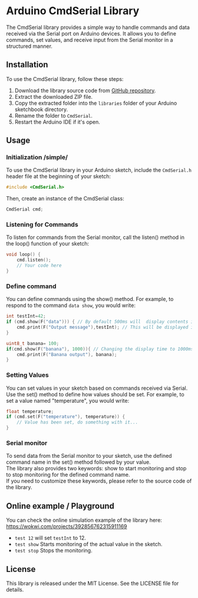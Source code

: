 # Arduino CmdSerial Library

The CmdSerial library provides a simple way to handle commands and data received via the Serial port on Arduino devices.
It allows you to define commands, set values, and receive input from the Serial monitor in a structured manner.

## Installation

To use the CmdSerial library, follow these steps:

1. Download the library source code from [GitHub repository](https://github.com/example/cmd-serial).
2. Extract the downloaded ZIP file.
3. Copy the extracted folder into the `libraries` folder of your Arduino sketchbook directory.
4. Rename the folder to `CmdSerial`.
5. Restart the Arduino IDE if it's open.

## Usage

### Initialization /simple/

To use the CmdSerial library in your Arduino sketch, include the `CmdSerial.h` header file at the beginning of your
sketch:

```cpp
#include <CmdSerial.h>
```

Then, create an instance of the CmdSerial class:

```cpp
CmdSerial cmd;
```

### Listening for Commands

To listen for commands from the Serial monitor, call the listen() method in the loop() function of your sketch:

```cpp
void loop() {
    cmd.listen();
    // Your code here
} 
```

### Define command

You can define commands using the show() method. For example, to respond to the command `data show`, you would write:

```cpp
int testInt=42;
if (cmd.show(F("data"))) { // By default 500ms will  display contents in if statement.
    cmd.print(F("Output message"),testInt); // This will be displayed in Serial monitor.
}

uint8_t banana= 100;
if(cmd.show(F("banana"), 1000)){ // Changing the display time to 1000ms 
    cmd.print(F("Banana output"), banana);
}

```

### Setting Values

You can set values in your sketch based on commands received via Serial. Use the set() method to define how values
should be set. For example, to set a value named "temperature", you would write:

```cpp
float temperature;
if (cmd.set(F("temperature"), temperature)) {
    // Value has been set, do something with it...
}
```

### Serial monitor

To send data from the Serial monitor to your sketch, use the defined command name in the set() method followed by your
value.\
The library also provides two keywords: show to start monitoring and stop to stop monitoring for the defined command
name. \
If you need to customize these keywords, please refer to the source code of the library.

## Online example / Playground

You can check the online simulation example of the library here: \
https://wokwi.com/projects/392856762315911169

* `test 12` will set `testInt` to 12.
* `test show` Starts monitoring of the actual value in the sketch.
* `test stop` Stops the monitoring.

## License

This library is released under the MIT License. See the LICENSE file for details.
